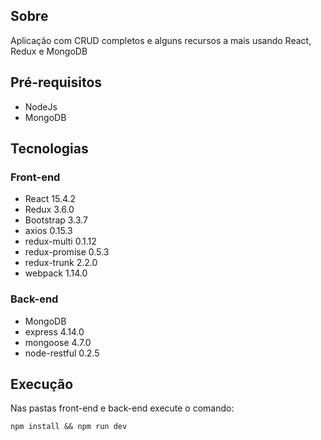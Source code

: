 ## Sobre
Aplicação com CRUD completos e alguns recursos a mais usando React, Redux e MongoDB

## Pré-requisitos
- NodeJs
- MongoDB

## Tecnologias
### Front-end
- React 15.4.2
- Redux 3.6.0
- Bootstrap 3.3.7
- axios 0.15.3
- redux-multi 0.1.12
- redux-promise 0.5.3
- redux-trunk 2.2.0
- webpack 1.14.0

### Back-end
- MongoDB
- express 4.14.0
- mongoose 4.7.0
- node-restful 0.2.5

## Execução

Nas pastas front-end e back-end execute o comando:

```
npm install && npm run dev
```
